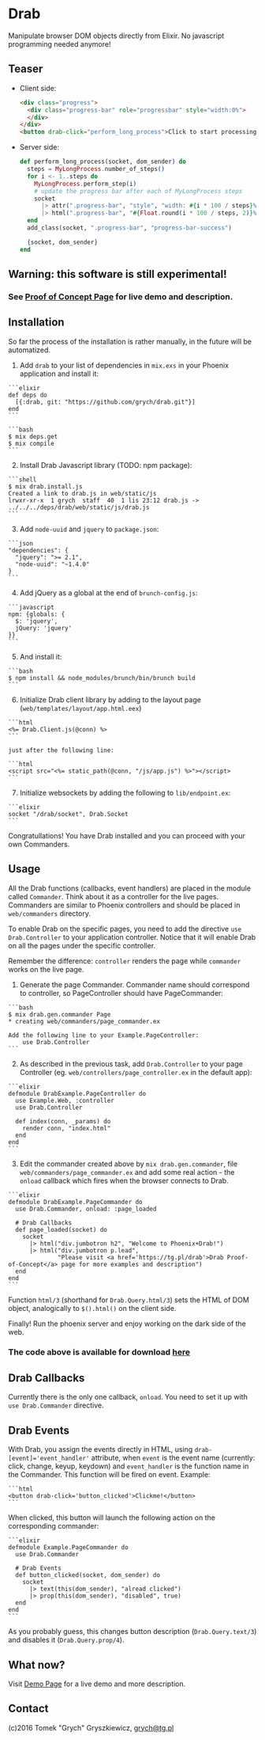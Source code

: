 # Drab

Manipulate browser DOM objects directly from Elixir. No javascript programming needed anymore!

## Teaser

* Client side:

    ```html
    <div class="progress">
      <div class="progress-bar" role="progressbar" style="width:0%">
      </div>
    </div>
    <button drab-click="perform_long_process">Click to start processing</button>
    ```

* Server side:

    ```elixir
    def perform_long_process(socket, dom_sender) do
      steps = MyLongProcess.number_of_steps()
      for i <- 1..steps do
        MyLongProcess.perform_step(i)
        # update the progress bar after each of MyLongProcess steps
        socket 
          |> attr(".progress-bar", "style", "width: #{i * 100 / steps}%")
          |> html(".progress-bar", "#{Float.round(i * 100 / steps, 2)}%")
      end
      add_class(socket, ".progress-bar", "progress-bar-success")

      {socket, dom_sender}
    end
    ```

## Warning: this software is still experimental!

### See [Proof of Concept Page](https://tg.pl/drab) for live demo and description.

## Installation

  So far the process of the installation is rather manually, in the future will be automatized.

  1. Add `drab` to your list of dependencies in `mix.exs` in your Phoenix application and install it:

    ```elixir
    def deps do
      [{:drab, git: "https://github.com/grych/drab.git"}]
    end
    ```

    ```bash
    $ mix deps.get
    $ mix compile
    ```

  2. Install Drab Javascript library (TODO: npm package):

    ```shell
    $ mix drab.install.js
    Created a link to drab.js in web/static/js
    lrwxr-xr-x  1 grych  staff  40  1 lis 23:12 drab.js -> ../../../deps/drab/web/static/js/drab.js
    ```

  3. Add `node-uuid` and `jquery` to `package.json`:

    ```json
    "dependencies": {
      "jquery": ">= 2.1",
      "node-uuid": "~1.4.0"
    }
    ```

  4. Add jQuery as a global at the end of `brunch-config.js`:

    ```javascript
    npm: {globals: {
      $: 'jquery',
      jQuery: 'jquery'
    }}
    ```

  5. And install it:

    ```bash
    $ npm install && node_modules/brunch/bin/brunch build 
    ```

  6. Initialize Drab client library by adding to the layout page (`web/templates/layout/app.html.eex`)

    ```html
    <%= Drab.Client.js(@conn) %>
    ```
    
    just after the following line:

    ```html
    <script src="<%= static_path(@conn, "/js/app.js") %>"></script>
    ```
    
  7. Initialize websockets by adding the following to `lib/endpoint.ex`:

    ```elixir
    socket "/drab/socket", Drab.Socket
    ```

Congratullations! You have Drab installed and you can proceed with your own Commanders.

## Usage

All the Drab functions (callbacks, event handlers) are placed in the module called `Commander`. Think about it as a controller for the live pages. Commanders are similar to Phoenix controllers and should be placed in `web/commanders` directory.

To enable Drab on the specific pages, you need to add the directive `use Drab.Controller` to your application controller. Notice that it will enable Drab on all the pages under the specific controller.

Remember the difference: `controller` renders the page while `commander` works on the live page.

  1. Generate the page Commander. Commander name should correspond to controller, so PageController should have PageCommander:

    ```bash
    $ mix drab.gen.commander Page
    * creating web/commanders/page_commander.ex

    Add the following line to your Example.PageController:
        use Drab.Controller 
    ```

  2. As described in the previous task, add `Drab.Controller` to your page Controller (eg. `web/controllers/page_controller.ex` in the default app):

    ```elixir
    defmodule DrabExample.PageController do
      use Example.Web, :controller
      use Drab.Controller 

      def index(conn, _params) do
        render conn, "index.html"
      end
    end    
    ```

  3. Edit the commander created above by `mix drab.gen.commander`, file `web/commanders/page_commander.ex` and add some real action - the `onload` callback which fires when the browser connects to Drab.

    ```elixir
    defmodule DrabExample.PageCommander do
      use Drab.Commander, onload: :page_loaded

      # Drab Callbacks
      def page_loaded(socket) do
        socket 
          |> html("div.jumbotron h2", "Welcome to Phoenix+Drab!")
          |> html("div.jumbotron p.lead", 
                  "Please visit <a href='https://tg.pl/drab'>Drab Proof-of-Concept</a> page for more examples and description")
      end
    end
    ```

Function `html/3` (shorthand for `Drab.Query.html/3`) sets the HTML of DOM object, analogically to `$().html()` on the client side.

Finally! Run the phoenix server and enjoy working on the dark side of the web.

### The code above is available for download [here](https://github.com/grych/drab-example)

## Drab Callbacks

Currently there is the only one callback, `onload`. You need to set it up with `use Drab.Commander` directive.

## Drab Events

With Drab, you assign the events directly in HTML, using `drab-[event]='event_handler'` attribute, when `event` is the event name (currently: click, change, keyup, keydown) and `event_handler` is the function name in the Commander. This function will be fired on event. Example:

    ```html
    <button drab-click='button_clicked'>Clickme!</button>
    ```

When clicked, this button will launch the following action on the corresponding commander:

    ```elixir
    defmodule Example.PageCommander do
      use Drab.Commander

      # Drab Events
      def button_clicked(socket, dom_sender) do
        socket 
          |> text(this(dom_sender), "alread clicked")
          |> prop(this(dom_sender), "disabled", true)
      end
    end
    ```

As you probably guess, this changes button description (`Drab.Query.text/3`) and disables it (`Drab.Query.prop/4`).

## What now?

Visit [Demo Page](https://tg.pl/drab) for a live demo and more description.

## Contact

(c)2016 Tomek "Grych" Gryszkiewicz, 
<grych@tg.pl>



